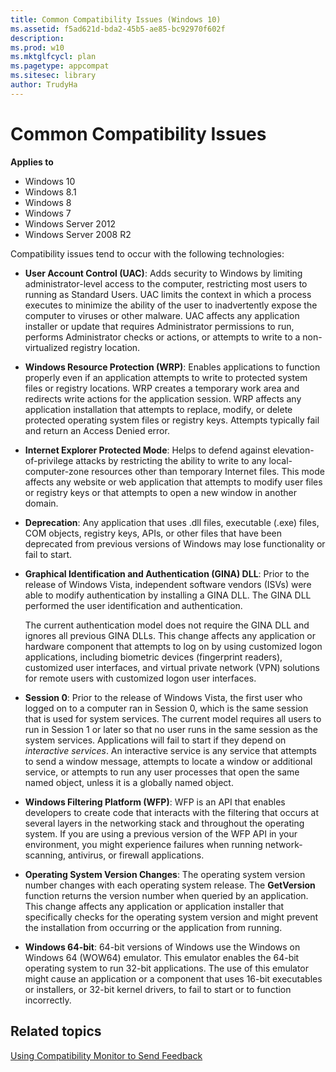```yaml
---
title: Common Compatibility Issues (Windows 10)
ms.assetid: f5ad621d-bda2-45b5-ae85-bc92970f602f
description: 
ms.prod: w10
ms.mktglfcycl: plan
ms.pagetype: appcompat
ms.sitesec: library
author: TrudyHa
---
```


# Common Compatibility Issues


**Applies to**

-   Windows 10
-   Windows 8.1
-   Windows 8
-   Windows 7
-   Windows Server 2012
-   Windows Server 2008 R2

Compatibility issues tend to occur with the following technologies:

-   **User Account Control (UAC)**: Adds security to Windows by limiting administrator-level access to the computer, restricting most users to running as Standard Users. UAC limits the context in which a process executes to minimize the ability of the user to inadvertently expose the computer to viruses or other malware. UAC affects any application installer or update that requires Administrator permissions to run, performs Administrator checks or actions, or attempts to write to a non-virtualized registry location.

-   **Windows Resource Protection (WRP)**: Enables applications to function properly even if an application attempts to write to protected system files or registry locations. WRP creates a temporary work area and redirects write actions for the application session. WRP affects any application installation that attempts to replace, modify, or delete protected operating system files or registry keys. Attempts typically fail and return an Access Denied error.

-   **Internet Explorer Protected Mode**: Helps to defend against elevation-of-privilege attacks by restricting the ability to write to any local-computer-zone resources other than temporary Internet files. This mode affects any website or web application that attempts to modify user files or registry keys or that attempts to open a new window in another domain.

-   **Deprecation**: Any application that uses .dll files, executable (.exe) files, COM objects, registry keys, APIs, or other files that have been deprecated from previous versions of Windows may lose functionality or fail to start.

-   **Graphical Identification and Authentication (GINA) DLL**: Prior to the release of Windows Vista, independent software vendors (ISVs) were able to modify authentication by installing a GINA DLL. The GINA DLL performed the user identification and authentication.

    The current authentication model does not require the GINA DLL and ignores all previous GINA DLLs. This change affects any application or hardware component that attempts to log on by using customized logon applications, including biometric devices (fingerprint readers), customized user interfaces, and virtual private network (VPN) solutions for remote users with customized logon user interfaces.

-   **Session 0**: Prior to the release of Windows Vista, the first user who logged on to a computer ran in Session 0, which is the same session that is used for system services. The current model requires all users to run in Session 1 or later so that no user runs in the same session as the system services. Applications will fail to start if they depend on *interactive services*. An interactive service is any service that attempts to send a window message, attempts to locate a window or additional service, or attempts to run any user processes that open the same named object, unless it is a globally named object.

-   **Windows Filtering Platform (WFP)**: WFP is an API that enables developers to create code that interacts with the filtering that occurs at several layers in the networking stack and throughout the operating system. If you are using a previous version of the WFP API in your environment, you might experience failures when running network-scanning, antivirus, or firewall applications.

-   **Operating System Version Changes**: The operating system version number changes with each operating system release. The **GetVersion** function returns the version number when queried by an application. This change affects any application or application installer that specifically checks for the operating system version and might prevent the installation from occurring or the application from running.

-   **Windows 64-bit**: 64-bit versions of Windows use the Windows on Windows 64 (WOW64) emulator. This emulator enables the 64-bit operating system to run 32-bit applications. The use of this emulator might cause an application or a component that uses 16-bit executables or installers, or 32-bit kernel drivers, to fail to start or to function incorrectly.

## Related topics


[Using Compatibility Monitor to Send Feedback](using-compatibility-monitor-to-send-feedback.md)

 

 





